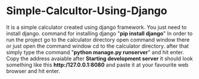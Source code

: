 # Simple-Calcultor-Using-Django
It is a simple calculator created using django framework. You just need to install django. command for installing django "**pip install django**" 
In order to run the project go to the calculator directory open command window there or just open the command window cd to the calculator directory. 
after that simply type the command "**python manage.py runserver**" and hit enter. Copy the address avaiable after **Starting development server** 
it should look something like this **http:/127.0.0.1:8080** and paste it at your favourite web browser and hit enter.
